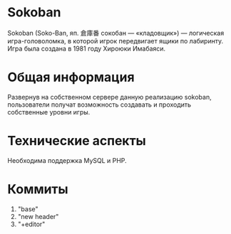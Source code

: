 # Sokoban
Sokoban (Soko-Ban, яп. 倉庫番 сокобан — «кладовщик») — логическая игра-головоломка, в которой игрок передвигает ящики по лабиринту.
Игра была создана в 1981 году Хироюки Имабаяси.
# Общая информация
Развернув на собственном сервере данную реализацию sokoban, пользователи получат возможность создавать и проходить собственные уровни игры.
# Технические аспекты
Необходима поддержка MySQL и PHP.
# Коммиты
1.  "base"
2.  "new header"
3.  "+editor"
